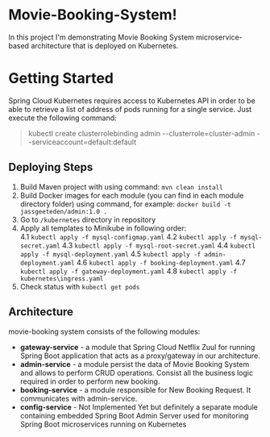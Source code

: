 # Movie-Booking-System!

In this project I'm demonstrating Movie Booking System microservice-based architecture that is deployed on Kubernetes.

# Getting Started

Spring Cloud Kubernetes requires access to Kubernetes API in order to be able to retrieve a list of address of pods running for a single service. Just execute the following command:
> kubectl create clusterrolebinding admin --clusterrole=cluster-admin --serviceaccount=default:default


## Deploying Steps

1.  Build Maven project with using command:  `mvn clean install`
2.  Build Docker images for each module (you can find in each module directory folder) using command, for example:  `docker build -t jassgeeteden/admin:1.0 .`
3.  Go to  `/kubernetes`  directory in repository
4.  Apply all templates to Minikube in following order:  
4.1 `kubectl apply -f mysql-configmap.yaml`
4.2  `kubectl apply -f mysql-secret.yaml`
4.3 `kubectl apply -f mysql-root-secret.yaml`
4.4 `kubectl apply -f mysql-deployment.yaml`
4.5 `kubectl apply -f admin-deployment.yaml`
4.6 `kubectl apply -f booking-deployment.yaml`
4.7 `kubectl apply -f gateway-deployment.yaml`
4.8 `kubectl apply -f kubernetes\ingress.yaml`
5.  Check status with  `kubectl get pods`

## Architecture

  movie-booking system consists of the following modules:

-   **gateway-service**  - a module that Spring Cloud Netflix Zuul for running Spring Boot application that acts as a proxy/gateway in our architecture.
-   **admin-service**  - a module persist the data of Movie Booking System and allows to perform CRUD operations. Consist all the business logic required in order to perform new booking.
-   **booking-service**  - a module responsible for New Booking Request. It communicates with admin-service.
-   **config-service**  - Not Implemented Yet but definitely a separate module containing embedded Spring Boot Admin Server used for monitoring Spring Boot microservices running on Kubernetes
